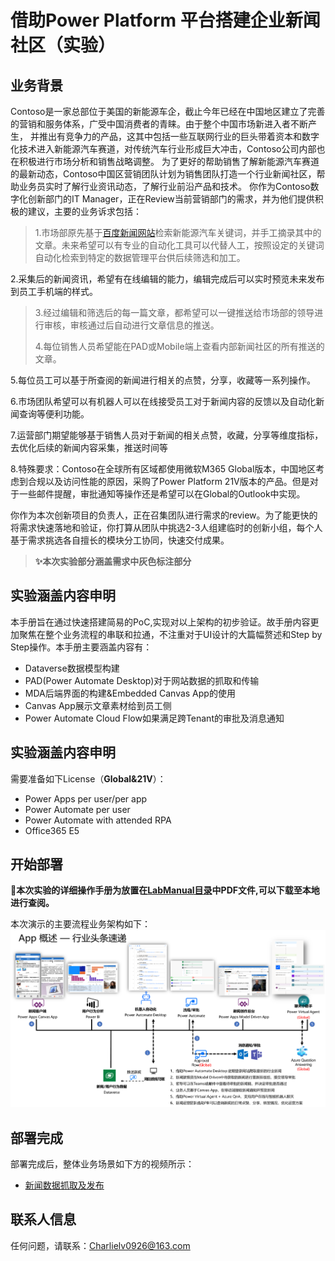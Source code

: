 # 借助Power Platform 平台搭建企业新闻社区（实验）

## 业务背景

Contoso是一家总部位于美国的新能源车企，截止今年已经在中国地区建立了完善的营销和服务体系，广受中国消费者的青睐。由于整个中国市场新进入者不断产生， 并推出有竞争力的产品，这其中包括一些互联网行业的巨头带着资本和数字化技术进入新能源汽车赛道，对传统汽车行业形成巨大冲击，Contoso公司内部也在积极进行市场分析和销售战略调整。
为了更好的帮助销售了解新能源汽车赛道的最新动态，Contoso中国区营销团队计划为销售团队打造一个行业新闻社区，帮助业务员实时了解行业资讯动态，了解行业前沿产品和技术。
你作为Contoso数字化创新部门的IT Manager，正在Review当前营销部门的需求，并为他们提供积极的建议，主要的业务诉求包括：

 >1.市场部原先基于[百度新闻网站](https://news.baidu.com)检索新能源汽车关键词，并手工摘录其中的文章。未来希望可以有专业的自动化工具可以代替人工，按照设定的关键词自动化检索到特定的数据管理平台供后续筛选和加工。

2.采集后的新闻资讯，希望有在线编辑的能力，编辑完成后可以实时预览未来发布到员工手机端的样式。
  
> 3.经过编辑和筛选后的每一篇文章，都希望可以一键推送给市场部的领导进行审核，审核通过后自动进行文章信息的推送。
>
> 4.每位销售人员希望能在PAD或Mobile端上查看内部新闻社区的所有推送的文章。

5.每位员工可以基于所查阅的新闻进行相关的点赞，分享，收藏等一系列操作。

6.市场团队希望可以有机器人可以在线接受员工对于新闻内容的反馈以及自动化新闻查询等便利功能。

7.运营部门期望能够基于销售人员对于新闻的相关点赞，收藏，分享等维度指标，去优化后续的新闻内容采集，推送时间等

8.特殊要求：Contoso在全球所有区域都使用微软M365 Global版本，中国地区考虑到合规以及访问性能的原因，采购了Power Platform 21V版本的产品。但是对于一些邮件提醒，审批通知等操作还是希望可以在Global的Outlook中实现。

你作为本次创新项目的负责人，正在召集团队进行需求的review。为了能更快的将需求快速落地和验证，你打算从团队中挑选2-3人组建临时的创新小组，每个人基于需求挑选各自擅长的模块分工协同，快速交付成果。

>**✨本次实验部分涵盖需求中灰色标注部分**

## 实验涵盖内容申明

本手册旨在通过快速搭建简易的PoC,实现对以上架构的初步验证。故手册内容更加聚焦在整个业务流程的串联和拉通，不注重对于UI设计的大篇幅赘述和Step by Step操作。本手册主要涵盖内容有：

- Dataverse数据模型构建
- PAD(Power Automate Desktop)对于网站数据的抓取和传输
- MDA后端界面的构建&Embedded Canvas App的使用
- Canvas App展示文章素材给到员工侧
- Power Automate Cloud Flow如果满足跨Tenant的审批及消息通知

## 实验涵盖内容申明

需要准备如下License（**Global&21V**）：

- Power Apps per user/per app
- Power Automate per user
- Power Automate with attended RPA
- Office365 E5

## 开始部署

**🥰本次实验的详细操作手册为放置在[LabManual目录](https://github.com/charlielv926/Biz-App-TechSolution/tree/main/Build%20News%20Community%20with%20Power%20Platform/LabManual)中PDF文件,可以下载至本地进行查阅。**

本次演示的主要流程业务架构如下：
![News Architecture](./Images/news_community.png)

## 部署完成

部署完成后，整体业务场景如下方的视频所示：

- [新闻数据抓取及发布](https://blobstoragecharlie.blob.core.chinacloudapi.cn/image/news.mp4)

## 联系人信息

任何问题，请联系：Charlielv0926@163.com